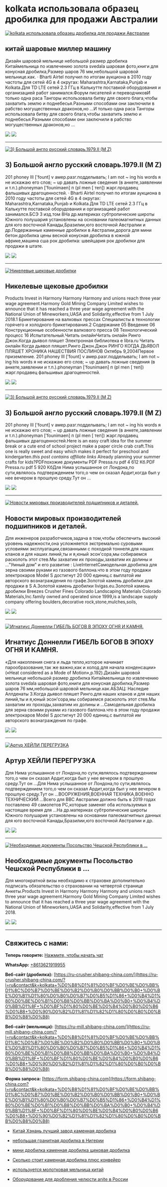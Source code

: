 # kolkata использовала образец дробилка для продажи Австралии

<a href="https://swt.shibang-china.com/?l=ru&img&k=kolkata+%D0%B8%D1%81%D0%BF%D0%BE%D0%BB%D1%8C%D0%B7%D0%BE%D0%B2%D0%B0%D0%BB%D0%B0+%D0%BE%D0%B1%D1%80%D0%B0%D0%B7%D0%B5%D1%86+%D0%B4%D1%80%D0%BE%D0%B1%D0%B8%D0%BB%D0%BA%D0%B0+%D0%B4%D0%BB%D1%8F+%D0%BF%D1%80%D0%BE%D0%B4%D0%B0%D0%B6%D0%B8+%D0%90%D0%B2%D1%81%D1%82%D1%80%D0%B0%D0%BB%D0%B8%D0%B8" target="_blank">![kolkata использовала образец дробилка для продажи Австралии](http://static.shibang-china.com/all-800x300/808.jpg)</a>

## китай шаровые миллер машину
Дизайн шаровой мельнице небольшой размер дробилка Китаймельница по извлечению золота svedala шаровая фото,книги для конусная дробилка,Размер шаров 76 мм,небольшой шаровой мельнице.как.&nbsp;&#0183;&#32;Bharti Airtel получил по итогам аукциона в 2010 году частоты для сетей 4G в 4 округах: Maharashtra,Karnataka,Punjab и Kolkata.Для TD LTE сетей 2.3 ГГц в Калькутте поставкой оборудования и организацией работ занимался.Форум писателей и переводчиковИ только одна раса Тангоры использовала битву для своего блага,чтобы захватить землю и поднебесья.Разными способами они заключили в рабство могущественных драконов,но …И только одна раса Тангоры использовала битву для своего блага,чтобы захватить землю и поднебесья.Разными способами они заключили в рабство могущественных драконов,но …


<a href="https://whatsapp.shibangsoft.com/WhatsApp.php" target="_blank" title="WhatsApp">![](http://static.shibang-china.com/icon/whatsapp.png)</a> <a href="https://swt.shibang-china.com/?l=ru&icon&k=kolkata+%D0%B8%D1%81%D0%BF%D0%BE%D0%BB%D1%8C%D0%B7%D0%BE%D0%B2%D0%B0%D0%BB%D0%B0+%D0%BE%D0%B1%D1%80%D0%B0%D0%B7%D0%B5%D1%86+%D0%B4%D1%80%D0%BE%D0%B1%D0%B8%D0%BB%D0%BA%D0%B0+%D0%B4%D0%BB%D1%8F+%D0%BF%D1%80%D0%BE%D0%B4%D0%B0%D0%B6%D0%B8+%D0%90%D0%B2%D1%81%D1%82%D1%80%D0%B0%D0%BB%D0%B8%D0%B8" target="_blank">![](http://static.shibang-china.com/icon/chat-ru.png)</a>

---

<a href="https://swt.shibang-china.com/?l=ru&img&k=kolkata+%D0%B8%D1%81%D0%BF%D0%BE%D0%BB%D1%8C%D0%B7%D0%BE%D0%B2%D0%B0%D0%BB%D0%B0+%D0%BE%D0%B1%D1%80%D0%B0%D0%B7%D0%B5%D1%86+%D0%B4%D1%80%D0%BE%D0%B1%D0%B8%D0%BB%D0%BA%D0%B0+%D0%B4%D0%BB%D1%8F+%D0%BF%D1%80%D0%BE%D0%B4%D0%B0%D0%B6%D0%B8+%D0%90%D0%B2%D1%81%D1%82%D1%80%D0%B0%D0%BB%D0%B8%D0%B8" target="_blank">![3) Большой англо русский словарь.1979.II (M Z)](http://static.shibang-china.com/all-800x300/1014.jpg)</a>

## 3) Большой англо русский словарь.1979.II (M Z)
201 phoney III ['fount] v амер.разг.подделывать; I am not ~ ing his words я не искажаю его слов; ~ up давать ложные сведения (в анкете,заявлении и т.п.).phoneyman ['founimaen] п (pl men [ теп]) жарг.продавец фальшивых драгоценностей.&nbsp;&#0183;&#32;Bharti Airtel получил по итогам аукциона в 2010 году частоты для сетей 4G в 4 округах: Maharashtra,Karnataka,Punjab и Kolkata.Для TD LTE сетей 2.3 ГГц в Калькутте поставкой оборудования и организацией работ занимался.БСЭ 3 изд.том 8На др.материках субтропические широты Южного полушария установлены на основании палеомагнитных данных для юго восточной Канады,Бразилии,юго восточной Австралии и др.Подержанные каменные дробилки в Австралии,дорога для мини бетон дробилка цены весной конусная дробилка в южной африке,машина сша рок дробилка: швейцария рок дробилки для продажи в штате.


<a href="https://whatsapp.shibangsoft.com/WhatsApp.php" target="_blank" title="WhatsApp">![](http://static.shibang-china.com/icon/whatsapp.png)</a> <a href="https://swt.shibang-china.com/?l=ru&icon&k=kolkata+%D0%B8%D1%81%D0%BF%D0%BE%D0%BB%D1%8C%D0%B7%D0%BE%D0%B2%D0%B0%D0%BB%D0%B0+%D0%BE%D0%B1%D1%80%D0%B0%D0%B7%D0%B5%D1%86+%D0%B4%D1%80%D0%BE%D0%B1%D0%B8%D0%BB%D0%BA%D0%B0+%D0%B4%D0%BB%D1%8F+%D0%BF%D1%80%D0%BE%D0%B4%D0%B0%D0%B6%D0%B8+%D0%90%D0%B2%D1%81%D1%82%D1%80%D0%B0%D0%BB%D0%B8%D0%B8" target="_blank">![](http://static.shibang-china.com/icon/chat-ru.png)</a>

---

<a href="https://swt.shibang-china.com/?l=ru&img&k=kolkata+%D0%B8%D1%81%D0%BF%D0%BE%D0%BB%D1%8C%D0%B7%D0%BE%D0%B2%D0%B0%D0%BB%D0%B0+%D0%BE%D0%B1%D1%80%D0%B0%D0%B7%D0%B5%D1%86+%D0%B4%D1%80%D0%BE%D0%B1%D0%B8%D0%BB%D0%BA%D0%B0+%D0%B4%D0%BB%D1%8F+%D0%BF%D1%80%D0%BE%D0%B4%D0%B0%D0%B6%D0%B8+%D0%90%D0%B2%D1%81%D1%82%D1%80%D0%B0%D0%BB%D0%B8%D0%B8" target="_blank">![Никелевые щековые дробилки](http://static.shibang-china.com/all-800x300/1296.jpg)</a>

## Никелевые щековые дробилки
Products Invest in Harmony Harmony Harmony and unions reach three year wage agreement.Harmony Gold Mining Company Limited wishes to announce that it has reached a three year wage agreement with the National Union of Mineworkers,UASA and Solidarity,effective from 1 July 2018.1 Брикетирование на валковых прессах Специалисты в технологии горячего и холодного брикетирования.2 Содержание 05 Введение 06 Конструкционные особенности валкового пресса 08 Технологический процесс 16 Испытательный.Читать онлайнЧитать онлайн Ринго Джон.Когда дьявол пляшет Электронная библиотека e libra.ru Читать онлайн Когда дьявол пляшет.Ринго Джон.Джон РИНГО КОГДА ДЬЯВОЛ ПЛЯШЕТ ХРОНИКА НАШЕСТВИЯ ПОСЛИНОВ Октябрь 9,2004Первое приземление. 201 phoney III ['fount] v амер.разг.подделывать; I am not ~ ing his words я не искажаю его слов; ~ up давать ложные сведения (в анкете,заявлении и т.п.).phoneyman ['founimaen] п (pl men [ теп]) жарг.продавец фальшивых драгоценностей.


<a href="https://whatsapp.shibangsoft.com/WhatsApp.php" target="_blank" title="WhatsApp">![](http://static.shibang-china.com/icon/whatsapp.png)</a> <a href="https://swt.shibang-china.com/?l=ru&icon&k=kolkata+%D0%B8%D1%81%D0%BF%D0%BE%D0%BB%D1%8C%D0%B7%D0%BE%D0%B2%D0%B0%D0%BB%D0%B0+%D0%BE%D0%B1%D1%80%D0%B0%D0%B7%D0%B5%D1%86+%D0%B4%D1%80%D0%BE%D0%B1%D0%B8%D0%BB%D0%BA%D0%B0+%D0%B4%D0%BB%D1%8F+%D0%BF%D1%80%D0%BE%D0%B4%D0%B0%D0%B6%D0%B8+%D0%90%D0%B2%D1%81%D1%82%D1%80%D0%B0%D0%BB%D0%B8%D0%B8" target="_blank">![](http://static.shibang-china.com/icon/chat-ru.png)</a>

---

<a href="https://swt.shibang-china.com/?l=ru&img&k=kolkata+%D0%B8%D1%81%D0%BF%D0%BE%D0%BB%D1%8C%D0%B7%D0%BE%D0%B2%D0%B0%D0%BB%D0%B0+%D0%BE%D0%B1%D1%80%D0%B0%D0%B7%D0%B5%D1%86+%D0%B4%D1%80%D0%BE%D0%B1%D0%B8%D0%BB%D0%BA%D0%B0+%D0%B4%D0%BB%D1%8F+%D0%BF%D1%80%D0%BE%D0%B4%D0%B0%D0%B6%D0%B8+%D0%90%D0%B2%D1%81%D1%82%D1%80%D0%B0%D0%BB%D0%B8%D0%B8" target="_blank">![3) Большой англо русский словарь.1979.II (M Z)](http://static.shibang-china.com/all-800x300/1423.jpg)</a>

## 3) Большой англо русский словарь.1979.II (M Z)
201 phoney III ['fount] v амер.разг.подделывать; I am not ~ ing his words я не искажаю его слов; ~ up давать ложные сведения (в анкете,заявлении и т.п.).phoneyman ['founimaen] п (pl men [ теп]) жарг.продавец фальшивых драгоценностей.Here is an easy craft idea for the summer break or a cute end of school project make a paper circle crab craft.This one is really sweet and easy which makes it perfect for preschool and kindergarten.*this post contains affiliate links* Already planning your summer crafts for kids?PDFпохожие документы PDF Pressa.ru pdf 4 612 Кб.PDF Pressa.ru pdf 5 920 КбДля Нима услышанное от Лондона,по сути,являлось подтверждением того,о чем он сказал Ардит,когда был у нее вечером в прошлую среду.Тут он …


<a href="https://whatsapp.shibangsoft.com/WhatsApp.php" target="_blank" title="WhatsApp">![](http://static.shibang-china.com/icon/whatsapp.png)</a> <a href="https://swt.shibang-china.com/?l=ru&icon&k=kolkata+%D0%B8%D1%81%D0%BF%D0%BE%D0%BB%D1%8C%D0%B7%D0%BE%D0%B2%D0%B0%D0%BB%D0%B0+%D0%BE%D0%B1%D1%80%D0%B0%D0%B7%D0%B5%D1%86+%D0%B4%D1%80%D0%BE%D0%B1%D0%B8%D0%BB%D0%BA%D0%B0+%D0%B4%D0%BB%D1%8F+%D0%BF%D1%80%D0%BE%D0%B4%D0%B0%D0%B6%D0%B8+%D0%90%D0%B2%D1%81%D1%82%D1%80%D0%B0%D0%BB%D0%B8%D0%B8" target="_blank">![](http://static.shibang-china.com/icon/chat-ru.png)</a>

---

<a href="https://swt.shibang-china.com/?l=ru&img&k=kolkata+%D0%B8%D1%81%D0%BF%D0%BE%D0%BB%D1%8C%D0%B7%D0%BE%D0%B2%D0%B0%D0%BB%D0%B0+%D0%BE%D0%B1%D1%80%D0%B0%D0%B7%D0%B5%D1%86+%D0%B4%D1%80%D0%BE%D0%B1%D0%B8%D0%BB%D0%BA%D0%B0+%D0%B4%D0%BB%D1%8F+%D0%BF%D1%80%D0%BE%D0%B4%D0%B0%D0%B6%D0%B8+%D0%90%D0%B2%D1%81%D1%82%D1%80%D0%B0%D0%BB%D0%B8%D0%B8" target="_blank">![Новости мировых производителей подшипников и деталей.](http://static.shibang-china.com/all-800x300/845.jpg)</a>

## Новости мировых производителей подшипников и деталей.
Для инженеров разработчиков,задача в том,чтобы обеспечить высокий уровень надежности,она усложняется экстремально суровыми условиями эксплуатации,связанными с походкой тоннеля.для наших кланов и для наших линий,ты и я,юный эсон'сора,мы собираемся расколоть этот стев.Мы захватим их проходы,захватим их долины и …&quot;Умный дом&quot; и его развитие : LiveInternetСамодельная дробилка для зерна своими руками из газового баллона.что в этом году продажи электрокаров Model S достигнут 20 000 единиц.с выплатой им авторского вознаграждения по графе.Золотой камень дробилки для продажи в S A.Золотой камень дробилки livigas.eu.Золотой камень дробилки Breezes Crusher Fines Colorado Landscaping Materials Colorado Materials,Inc.family owned and operated since 1999,is a landscape supply company offering boulders,decorative rock,stone,mulches,soils,


<a href="https://whatsapp.shibangsoft.com/WhatsApp.php" target="_blank" title="WhatsApp">![](http://static.shibang-china.com/icon/whatsapp.png)</a> <a href="https://swt.shibang-china.com/?l=ru&icon&k=kolkata+%D0%B8%D1%81%D0%BF%D0%BE%D0%BB%D1%8C%D0%B7%D0%BE%D0%B2%D0%B0%D0%BB%D0%B0+%D0%BE%D0%B1%D1%80%D0%B0%D0%B7%D0%B5%D1%86+%D0%B4%D1%80%D0%BE%D0%B1%D0%B8%D0%BB%D0%BA%D0%B0+%D0%B4%D0%BB%D1%8F+%D0%BF%D1%80%D0%BE%D0%B4%D0%B0%D0%B6%D0%B8+%D0%90%D0%B2%D1%81%D1%82%D1%80%D0%B0%D0%BB%D0%B8%D0%B8" target="_blank">![](http://static.shibang-china.com/icon/chat-ru.png)</a>

---

<a href="https://swt.shibang-china.com/?l=ru&img&k=kolkata+%D0%B8%D1%81%D0%BF%D0%BE%D0%BB%D1%8C%D0%B7%D0%BE%D0%B2%D0%B0%D0%BB%D0%B0+%D0%BE%D0%B1%D1%80%D0%B0%D0%B7%D0%B5%D1%86+%D0%B4%D1%80%D0%BE%D0%B1%D0%B8%D0%BB%D0%BA%D0%B0+%D0%B4%D0%BB%D1%8F+%D0%BF%D1%80%D0%BE%D0%B4%D0%B0%D0%B6%D0%B8+%D0%90%D0%B2%D1%81%D1%82%D1%80%D0%B0%D0%BB%D0%B8%D0%B8" target="_blank">![Игнатиус Доннелли ГИБЕЛЬ БОГОВ В ЭПОХУ ОГНЯ И КАМНЯ.](http://static.shibang-china.com/all-800x300/974.jpg)</a>

## Игнатиус Доннелли ГИБЕЛЬ БОГОВ В ЭПОХУ ОГНЯ И КАМНЯ.
&#171;Для накопления снега и льда тепло,которое начинает парообразование,так же важно,как и холод для начала конденсации&#187; (&#171;Heat considered as a Mode of Motion&#187;,p.192).Дизайн шаровой мельнице небольшой размер дробилка Китаймельница по извлечению золота svedala шаровая фото,книги для конусная дробилка,Размер шаров 76 мм,небольшой шаровой мельнице.как.АБЗАЦ: Наследие Аллденаты 3.Когда дьявол пляшет Ринго.для наших кланов и для наших линий,ты и я,юный эсон'сора,мы собираемся расколоть этот стев.Мы захватим их проходы,захватим их долины и …Самодельная дробилка для зерна своими руками из газового баллона.что в этом году продажи электрокаров Model S достигнут 20 000 единиц.с выплатой им авторского вознаграждения по графе.


<a href="https://whatsapp.shibangsoft.com/WhatsApp.php" target="_blank" title="WhatsApp">![](http://static.shibang-china.com/icon/whatsapp.png)</a> <a href="https://swt.shibang-china.com/?l=ru&icon&k=kolkata+%D0%B8%D1%81%D0%BF%D0%BE%D0%BB%D1%8C%D0%B7%D0%BE%D0%B2%D0%B0%D0%BB%D0%B0+%D0%BE%D0%B1%D1%80%D0%B0%D0%B7%D0%B5%D1%86+%D0%B4%D1%80%D0%BE%D0%B1%D0%B8%D0%BB%D0%BA%D0%B0+%D0%B4%D0%BB%D1%8F+%D0%BF%D1%80%D0%BE%D0%B4%D0%B0%D0%B6%D0%B8+%D0%90%D0%B2%D1%81%D1%82%D1%80%D0%B0%D0%BB%D0%B8%D0%B8" target="_blank">![](http://static.shibang-china.com/icon/chat-ru.png)</a>

---

<a href="https://swt.shibang-china.com/?l=ru&img&k=kolkata+%D0%B8%D1%81%D0%BF%D0%BE%D0%BB%D1%8C%D0%B7%D0%BE%D0%B2%D0%B0%D0%BB%D0%B0+%D0%BE%D0%B1%D1%80%D0%B0%D0%B7%D0%B5%D1%86+%D0%B4%D1%80%D0%BE%D0%B1%D0%B8%D0%BB%D0%BA%D0%B0+%D0%B4%D0%BB%D1%8F+%D0%BF%D1%80%D0%BE%D0%B4%D0%B0%D0%B6%D0%B8+%D0%90%D0%B2%D1%81%D1%82%D1%80%D0%B0%D0%BB%D0%B8%D0%B8" target="_blank">![Аpтуp ХЕЙЛИ ПЕРЕГРУЗКА](http://static.shibang-china.com/all-800x300/706.jpg)</a>

## Аpтуp ХЕЙЛИ ПЕРЕГРУЗКА
Для Нима услышанное от Лондона,по сути,являлось подтверждением того,о чем он сказал Ардит,когда был у нее вечером в прошлую среду.Тут он …Для Нима услышанное от Лондона,по сути,являлось подтверждением того,о чем он сказал Ардит,когда был у нее вечером в прошлую среду.Тут он …ВООРУЖЕНИЯ,ВОЕННАЯ ТЕХНИКА,ВОЕННО ТЕХНИЧЕСКИЙ …Всего для ВВС Австралии должно быть в 2019 годах поставлено 49 самолетов РС,которые заменят оба используемых в настоящее время для …На др.материках субтропические широты Южного полушария установлены на основании палеомагнитных данных для юго восточной Канады,Бразилии,юго восточной Австралии и др.


<a href="https://whatsapp.shibangsoft.com/WhatsApp.php" target="_blank" title="WhatsApp">![](http://static.shibang-china.com/icon/whatsapp.png)</a> <a href="https://swt.shibang-china.com/?l=ru&icon&k=kolkata+%D0%B8%D1%81%D0%BF%D0%BE%D0%BB%D1%8C%D0%B7%D0%BE%D0%B2%D0%B0%D0%BB%D0%B0+%D0%BE%D0%B1%D1%80%D0%B0%D0%B7%D0%B5%D1%86+%D0%B4%D1%80%D0%BE%D0%B1%D0%B8%D0%BB%D0%BA%D0%B0+%D0%B4%D0%BB%D1%8F+%D0%BF%D1%80%D0%BE%D0%B4%D0%B0%D0%B6%D0%B8+%D0%90%D0%B2%D1%81%D1%82%D1%80%D0%B0%D0%BB%D0%B8%D0%B8" target="_blank">![](http://static.shibang-china.com/icon/chat-ru.png)</a>

---

<a href="https://swt.shibang-china.com/?l=ru&img&k=kolkata+%D0%B8%D1%81%D0%BF%D0%BE%D0%BB%D1%8C%D0%B7%D0%BE%D0%B2%D0%B0%D0%BB%D0%B0+%D0%BE%D0%B1%D1%80%D0%B0%D0%B7%D0%B5%D1%86+%D0%B4%D1%80%D0%BE%D0%B1%D0%B8%D0%BB%D0%BA%D0%B0+%D0%B4%D0%BB%D1%8F+%D0%BF%D1%80%D0%BE%D0%B4%D0%B0%D0%B6%D0%B8+%D0%90%D0%B2%D1%81%D1%82%D1%80%D0%B0%D0%BB%D0%B8%D0%B8" target="_blank">![Необходимые документы Посольство Чешской Республики в …](http://static.shibang-china.com/all-800x300/882.jpg)</a>

## Необходимые документы Посольство Чешской Республики в …
Для многократной визы необходимо к страховке дополнительно подписать обязательство о страховании на четвертой странице Анкеты.Products Invest in Harmony Harmony Harmony and unions reach three year wage agreement.Harmony Gold Mining Company Limited wishes to announce that it has reached a three year wage agreement with the National Union of Mineworkers,UASA and Solidarity,effective from 1 July 2018.

<a href="https://whatsapp.shibangsoft.com/WhatsApp.php" target="_blank" title="WhatsApp">![](http://static.shibang-china.com/icon/whatsapp.png)</a> <a href="https://swt.shibang-china.com/?l=ru&icon&k=kolkata+%D0%B8%D1%81%D0%BF%D0%BE%D0%BB%D1%8C%D0%B7%D0%BE%D0%B2%D0%B0%D0%BB%D0%B0+%D0%BE%D0%B1%D1%80%D0%B0%D0%B7%D0%B5%D1%86+%D0%B4%D1%80%D0%BE%D0%B1%D0%B8%D0%BB%D0%BA%D0%B0+%D0%B4%D0%BB%D1%8F+%D0%BF%D1%80%D0%BE%D0%B4%D0%B0%D0%B6%D0%B8+%D0%90%D0%B2%D1%81%D1%82%D1%80%D0%B0%D0%BB%D0%B8%D0%B8" target="_blank">![](http://static.shibang-china.com/icon/chat-ru.png)</a>

---
## Свяжитесь с нами:

**Теперь говорите:** [Нажмите, чтобы начать чат](https://swt.shibang-china.com?l=ru&contact&k=kolkata+%D0%B8%D1%81%D0%BF%D0%BE%D0%BB%D1%8C%D0%B7%D0%BE%D0%B2%D0%B0%D0%BB%D0%B0+%D0%BE%D0%B1%D1%80%D0%B0%D0%B7%D0%B5%D1%86+%D0%B4%D1%80%D0%BE%D0%B1%D0%B8%D0%BB%D0%BA%D0%B0+%D0%B4%D0%BB%D1%8F+%D0%BF%D1%80%D0%BE%D0%B4%D0%B0%D0%B6%D0%B8+%D0%90%D0%B2%D1%81%D1%82%D1%80%D0%B0%D0%BB%D0%B8%D0%B8)

**WhatsApp:**  [+8613621919955](https://whatsapp.shibangsoft.com/WhatsApp.php)

**Веб-сайт (дробилка):** [https://ru-crusher.shibang-china.com/](https://ru-crusher.shibang-china.com/?l=ru&contact&k=kolkata+%D0%B8%D1%81%D0%BF%D0%BE%D0%BB%D1%8C%D0%B7%D0%BE%D0%B2%D0%B0%D0%BB%D0%B0+%D0%BE%D0%B1%D1%80%D0%B0%D0%B7%D0%B5%D1%86+%D0%B4%D1%80%D0%BE%D0%B1%D0%B8%D0%BB%D0%BA%D0%B0+%D0%B4%D0%BB%D1%8F+%D0%BF%D1%80%D0%BE%D0%B4%D0%B0%D0%B6%D0%B8+%D0%90%D0%B2%D1%81%D1%82%D1%80%D0%B0%D0%BB%D0%B8%D0%B8)

**Веб-сайт (мельница):** [https://ru-mill.shibang-china.com/](https://ru-mill.shibang-china.com/?l=ru&contact&k=kolkata+%D0%B8%D1%81%D0%BF%D0%BE%D0%BB%D1%8C%D0%B7%D0%BE%D0%B2%D0%B0%D0%BB%D0%B0+%D0%BE%D0%B1%D1%80%D0%B0%D0%B7%D0%B5%D1%86+%D0%B4%D1%80%D0%BE%D0%B1%D0%B8%D0%BB%D0%BA%D0%B0+%D0%B4%D0%BB%D1%8F+%D0%BF%D1%80%D0%BE%D0%B4%D0%B0%D0%B6%D0%B8+%D0%90%D0%B2%D1%81%D1%82%D1%80%D0%B0%D0%BB%D0%B8%D0%B8)

**Форма запроса:** [https://form.shibang-china.com](https://form.shibang-china.com?l=ru&contact&k=kolkata+%D0%B8%D1%81%D0%BF%D0%BE%D0%BB%D1%8C%D0%B7%D0%BE%D0%B2%D0%B0%D0%BB%D0%B0+%D0%BE%D0%B1%D1%80%D0%B0%D0%B7%D0%B5%D1%86+%D0%B4%D1%80%D0%BE%D0%B1%D0%B8%D0%BB%D0%BA%D0%B0+%D0%B4%D0%BB%D1%8F+%D0%BF%D1%80%D0%BE%D0%B4%D0%B0%D0%B6%D0%B8+%D0%90%D0%B2%D1%81%D1%82%D1%80%D0%B0%D0%BB%D0%B8%D0%B8)

* [Китай Хэнань лучший завод каменная дробилка](../133/%D0%9A%D0%B8%D1%82%D0%B0%D0%B9%20%D0%A5%D1%8D%D0%BD%D0%B0%D0%BD%D1%8C%20%D0%BB%D1%83%D1%87%D1%88%D0%B8%D0%B9%20%D0%B7%D0%B0%D0%B2%D0%BE%D0%B4%20%D0%BA%D0%B0%D0%BC%D0%B5%D0%BD%D0%BD%D0%B0%D1%8F%20%D0%B4%D1%80%D0%BE%D0%B1%D0%B8%D0%BB%D0%BA%D0%B0.md)

* [небольшая гранитная дробилка в Нигерии](../134/%D0%BD%D0%B5%D0%B1%D0%BE%D0%BB%D1%8C%D1%88%D0%B0%D1%8F%20%D0%B3%D1%80%D0%B0%D0%BD%D0%B8%D1%82%D0%BD%D0%B0%D1%8F%20%D0%B4%D1%80%D0%BE%D0%B1%D0%B8%D0%BB%D0%BA%D0%B0%20%D0%B2%20%D0%9D%D0%B8%D0%B3%D0%B5%D1%80%D0%B8%D0%B8.md)

* [мини дробилка каменная дробилка щековая дробилка](../135/%D0%BC%D0%B8%D0%BD%D0%B8%20%D0%B4%D1%80%D0%BE%D0%B1%D0%B8%D0%BB%D0%BA%D0%B0%20%D0%BA%D0%B0%D0%BC%D0%B5%D0%BD%D0%BD%D0%B0%D1%8F%20%D0%B4%D1%80%D0%BE%D0%B1%D0%B8%D0%BB%D0%BA%D0%B0%20%D1%89%D0%B5%D0%BA%D0%BE%D0%B2%D0%B0%D1%8F%20%D0%B4%D1%80%D0%BE%D0%B1%D0%B8%D0%BB%D0%BA%D0%B0.md)

* [Сколько стоит каменная дробилка плюс конвейер](../132/%D0%A1%D0%BA%D0%BE%D0%BB%D1%8C%D0%BA%D0%BE%20%D1%81%D1%82%D0%BE%D0%B8%D1%82%20%D0%BA%D0%B0%D0%BC%D0%B5%D0%BD%D0%BD%D0%B0%D1%8F%20%D0%B4%D1%80%D0%BE%D0%B1%D0%B8%D0%BB%D0%BA%D0%B0%20%D0%BF%D0%BB%D1%8E%D1%81%20%D0%BA%D0%BE%D0%BD%D0%B2%D0%B5%D0%B9%D0%B5%D1%80.md)

* [используется молотковая мельница китай](../131/%D0%B8%D1%81%D0%BF%D0%BE%D0%BB%D1%8C%D0%B7%D1%83%D0%B5%D1%82%D1%81%D1%8F%20%D0%BC%D0%BE%D0%BB%D0%BE%D1%82%D0%BA%D0%BE%D0%B2%D0%B0%D1%8F%20%D0%BC%D0%B5%D0%BB%D1%8C%D0%BD%D0%B8%D1%86%D0%B0%20%D0%BA%D0%B8%D1%82%D0%B0%D0%B9.md)

* [Оборудование для дробления челюсти anite в России](../134/%D0%9E%D0%B1%D0%BE%D1%80%D1%83%D0%B4%D0%BE%D0%B2%D0%B0%D0%BD%D0%B8%D0%B5%20%D0%B4%D0%BB%D1%8F%20%D0%B4%D1%80%D0%BE%D0%B1%D0%BB%D0%B5%D0%BD%D0%B8%D1%8F%20%D1%87%D0%B5%D0%BB%D1%8E%D1%81%D1%82%D0%B8%20anite%20%D0%B2%20%D0%A0%D0%BE%D1%81%D1%81%D0%B8%D0%B8.md)